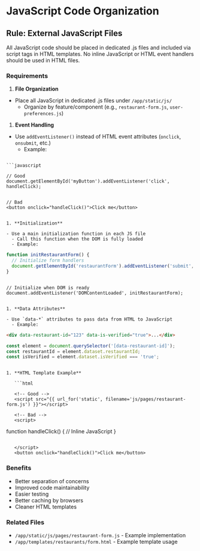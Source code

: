 # JavaScript Code Organization

## Rule: External JavaScript Files

All JavaScript code should be placed in dedicated .js files and included via script tags in HTML templates. No inline
JavaScript or HTML event handlers should be used in HTML files.

### Requirements

1. **File Organization**

- Place all JavaScript in dedicated .js files under `/app/static/js/`
  - Organize by feature/component (e.g., `restaurant-form.js`, `user-preferences.js`)

1. **Event Handling**

- Use `addEventListener()` instead of HTML event attributes (`onclick`, `onsubmit`, etc.)
  - Example:

````

```javascript

// Good
document.getElementById('myButton').addEventListener('click', handleClick);

````

```

// Bad
<button onclick="handleClick()">Click me</button>

```

```

1. **Initialization**

- Use a main initialization function in each JS file
  - Call this function when the DOM is fully loaded
  - Example:

```

```javascript
function initRestaurantForm() {
  // Initialize form handlers
  document.getElementById('restaurantForm').addEventListener('submit', handleFormSubmit);
}
```

```

// Initialize when DOM is ready
document.addEventListener('DOMContentLoaded', initRestaurantForm);

```

```

1. **Data Attributes**

- Use `data-*` attributes to pass data from HTML to JavaScript
  - Example:

```

```html
<div data-restaurant-id="123" data-is-verified="true">...</div>
```

```javascript
const element = document.querySelector('[data-restaurant-id]');
const restaurantId = element.dataset.restaurantId;
const isVerified = element.dataset.isVerified === 'true';
```

````

1. **HTML Template Example**

   ```html

   <!-- Good -->
   <script src="{{ url_for('static', filename='js/pages/restaurant-form.js') }}"></script>

   <!-- Bad -->
   <script>

````

function handleClick() {
// Inline JavaScript
}

```

   </script>
   <button onclick="handleClick()">Click me</button>

```

### Benefits

- Better separation of concerns
- Improved code maintainability
- Easier testing
- Better caching by browsers
- Cleaner HTML templates

### Related Files

- `/app/static/js/pages/restaurant-form.js` - Example implementation
- `/app/templates/restaurants/form.html` - Example template usage
